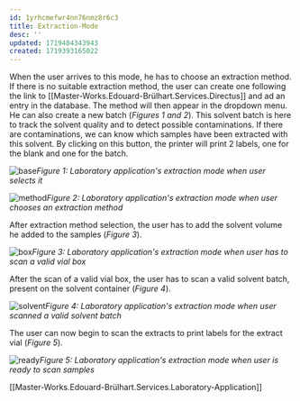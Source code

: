 ```yaml
---
id: 1yrhcmefwr4nn76nmz8r6c3
title: Extraction-Mode
desc: ''
updated: 1719404343943
created: 1719393165022
---
```


When the user arrives to this mode, he has to choose an extraction method. If there is no suitable extraction method, the user can create one following the link to [[Master-Works.Edouard-Brülhart.Services.Directus]] and ad an entry in the database. The method will then appear in the dropdown menu. He can also create a new batch (*Figures 1 and 2*). This solvent batch is here to track the solvent quality and to detect possible contaminations. If there are contaminations, we can know which samples have been extracted with this solvent. By clicking on this button, the printer will print 2 labels, one for the blank and one for the batch.

![base](assets/images_bruelhed/extraction_mode_base.png)*Figure 1: Laboratory application's extraction mode when user selects it*

![method](assets/images_bruelhed/extraction_mode_method.png)*Figure 2: Laboratory application's extraction mode when user chooses an extraction method*

After extraction method selection, the user has to add the solvent volume he added to the samples (*Figure 3*).

![box](assets/images_bruelhed/extraction_mode_box.png)*Figure 3: Laboratory application's extraction mode when user has to scan a valid vial box*

After the scan of a valid vial box, the user has to scan a valid solvent batch, present on the solvent container (*Figure 4*).

![solvent](assets/images_bruelhed/extraction_mode_solvent.png)*Figure 4: Laboratory application's extraction mode when user scanned a valid solvent batch*

The user can now begin to scan the extracts to print labels for the extract vial (*Figure 5*).

![ready](assets/images_bruelhed/extraction_mode_ready.png)*Figure 5: Laboratory application's extraction mode when user is ready to scan samples*

[[Master-Works.Edouard-Brülhart.Services.Laboratory-Application]]